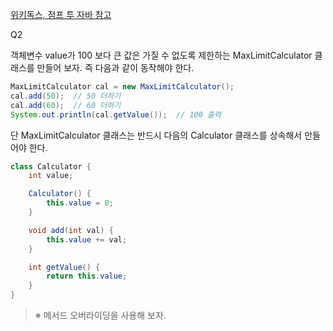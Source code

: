 [위키독스, 점프 투 자바 참고](https://wikidocs.net/157998)

Q2

객체변수 value가 100 보다 큰 값은 가질 수 없도록 제한하는 MaxLimitCalculator 클래스를 만들어 보자. 즉 다음과 같이 동작해야 한다.

```java
MaxLimitCalculator cal = new MaxLimitCalculator();
cal.add(50);  // 50 더하기
cal.add(60);  // 60 더하기
System.out.println(cal.getValue());  // 100 출력
```

단 MaxLimitCalculator 클래스는 반드시 다음의 Calculator 클래스를 상속해서 만들어야 한다.

```java
class Calculator {
    int value;

    Calculator() {
        this.value = 0;
    }

    void add(int val) {
        this.value += val;
    }

    int getValue() {
        return this.value;
    }
}
```

> ※ 메서드 오버라이딩을 사용해 보자.